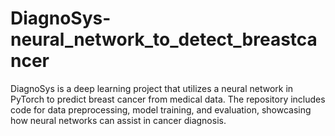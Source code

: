 # DiagnoSys-neural_network_to_detect_breastcancer
DiagnoSys is a deep learning project that utilizes a neural network in PyTorch to predict breast cancer from medical data. The repository includes code for data preprocessing, model training, and evaluation, showcasing how neural networks can assist in cancer diagnosis.
